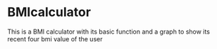 # BMIcalculator
This is a BMI calculator with its basic function and a graph to show its recent four bmi value of the user
